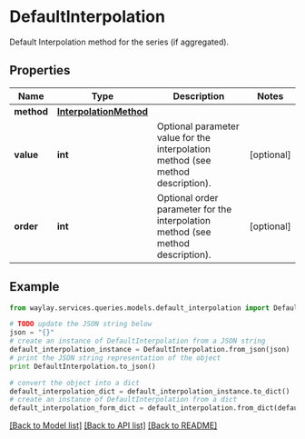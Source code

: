 # DefaultInterpolation

Default Interpolation method for the series (if aggregated).

## Properties

Name | Type | Description | Notes
------------ | ------------- | ------------- | -------------
**method** | [**InterpolationMethod**](InterpolationMethod.md) |  | 
**value** | **int** | Optional parameter value for the interpolation method (see method description). | [optional] 
**order** | **int** | Optional order parameter for the interpolation method (see method description). | [optional] 

## Example

```python
from waylay.services.queries.models.default_interpolation import DefaultInterpolation

# TODO update the JSON string below
json = "{}"
# create an instance of DefaultInterpolation from a JSON string
default_interpolation_instance = DefaultInterpolation.from_json(json)
# print the JSON string representation of the object
print DefaultInterpolation.to_json()

# convert the object into a dict
default_interpolation_dict = default_interpolation_instance.to_dict()
# create an instance of DefaultInterpolation from a dict
default_interpolation_form_dict = default_interpolation.from_dict(default_interpolation_dict)
```
[[Back to Model list]](../README.md#documentation-for-models) [[Back to API list]](../README.md#documentation-for-api-endpoints) [[Back to README]](../README.md)


